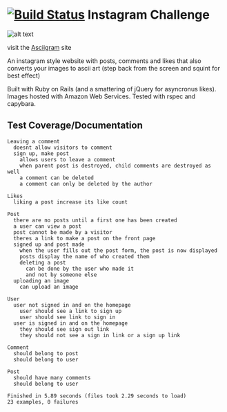 [![Build Status](https://travis-ci.org/rjlynch/instagram-challenge.svg?branch=master)](https://travis-ci.org/rjlynch/instagram-challenge)
Instagram Challenge
===================
![alt text](http://i.imgur.com/0MovEsD.png "Asciigram logo")

visit the [Asciigram](https://asciigram-app.herokuapp.com/) site

An instagram style website with posts, comments and likes that also converts your images to ascii art (step back from the screen and squint for best effect)

Built with Ruby on Rails (and a smattering of jQuery for asyncronus likes).
Images hosted with Amazon Web Services.
Tested with rspec and capybara.

Test Coverage/Documentation
-------------
```
Leaving a comment
  doesnt allow visitors to comment
  sign up, make post
    allows users to leave a comment
    when parent post is destroyed, child comments are destroyed as well
    a comment can be deleted
    a comment can only be deleted by the author

Likes
  liking a post increase its like count

Post
  there are no posts until a first one has been created
  a user can view a post
  post cannot be made by a visitor
  theres a link to make a post on the front page
  signed up and post made
    when the user fills out the post form, the post is now displayed
    posts display the name of who created them
    deleting a post
      can be done by the user who made it
      and not by someone else
  uploading an image
    can upload an image

User
  user not signed in and on the homepage
    user should see a link to sign up
    user should see link to sign in
  user is signed in and on the homepage
    they should see sign out link
    they should not see a sign in link or a sign up link

Comment
  should belong to post
  should belong to user

Post
  should have many comments
  should belong to user

Finished in 5.89 seconds (files took 2.29 seconds to load)
23 examples, 0 failures
```
